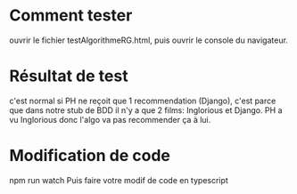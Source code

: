# Comment tester
ouvrir le fichier testAlgorithmeRG.html, puis ouvrir le console du navigateur.

# Résultat de test
c'est normal si PH ne reçoit que 1 recommendation (Django), c'est parce que dans notre stub de BDD il n'y a que 2 films: Inglorious et Django. PH a vu Inglorious donc l'algo va pas recommender ça à lui.

# Modification de code
npm run watch
Puis faire votre modif de code en typescript